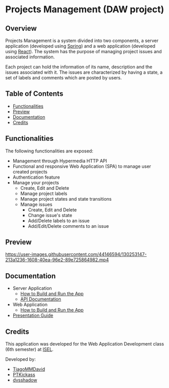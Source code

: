 # Projects Management (DAW project)

## Overview
Projects Management is a system divided into two components, a server application (developed using [Spring](https://spring.io/)) and a web application (developed using [React](https://reactjs.org/)). The system has the purpose of managing project issues and associated information.

Each project can hold the information of its name, description and the issues associated with it. The issues are characterized by having a state, a set of labels and comments which are posted by users.

## Table of Contents
- [Functionalities](#functionalities)
- [Preview](#preview)
- [Documentation](#documentation)
- [Credits](#credits)

## Functionalities
The following functionalities are exposed:
- Management through Hypermedia HTTP API
- Functional and responsive Web Application (SPA) to manage user created projects
- Authentication feature
- Manage your projects
  - Create, Edit and Delete
  - Manage project labels
  - Manage project states and state transitions
  - Manage issues
    - Create, Edit and Delete
    - Change issue's state
    - Add/Delete labels to an issue
    - Add/Edit/Delete comments to an issue

## Preview

https://user-images.githubusercontent.com/44146594/130253147-213a1236-1608-40ea-96e2-89e725864982.mp4

## Documentation
- Server Application
  - [How to Build and Run the App](code/jvm/README.md)
  - [API Documentation](docs/README.md)
- Web Application
  - [How to Build and Run the App](code/js/README.md)
- [Presentation Guide](docs/presentation-guide.md)

## Credits
This application was developed for the Web Application Development class (6th semester) at [ISEL](https://www.isel.pt/).

Developed by:
* [TiagoMMDavid](https://github.com/TiagoMMDavid)
* [PTKickass](https://github.com/PTKickass)
* [dvsshadow](https://github.com/dvsshadow)
